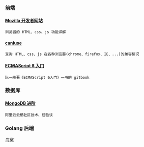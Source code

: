 ﻿### 前端
#### [Mozilla 开发者网站](https://developer.mozilla.org/zh-CN/)
    浏览器的 HTML、css、js 功能详解
#### [caniuse](http://caniuse.com/)
    查询 HTML、css、js 在各种浏览器(chrome、firefox、IE、...)的兼容情况
#### [ECMAScript 6 入门](http://caibaojian.com/es6/README_about.html)
	阮一峰著《ECMAScript 6入门》一书的 gitbook
#### 

### 数据库
#### [MongoDB 进阶](https://zhuanlan.zhihu.com/p/30377426)
	阿里云云栖社区技术、经验谈

### Golang 后端

[鸟窝](https://colobu.com)
